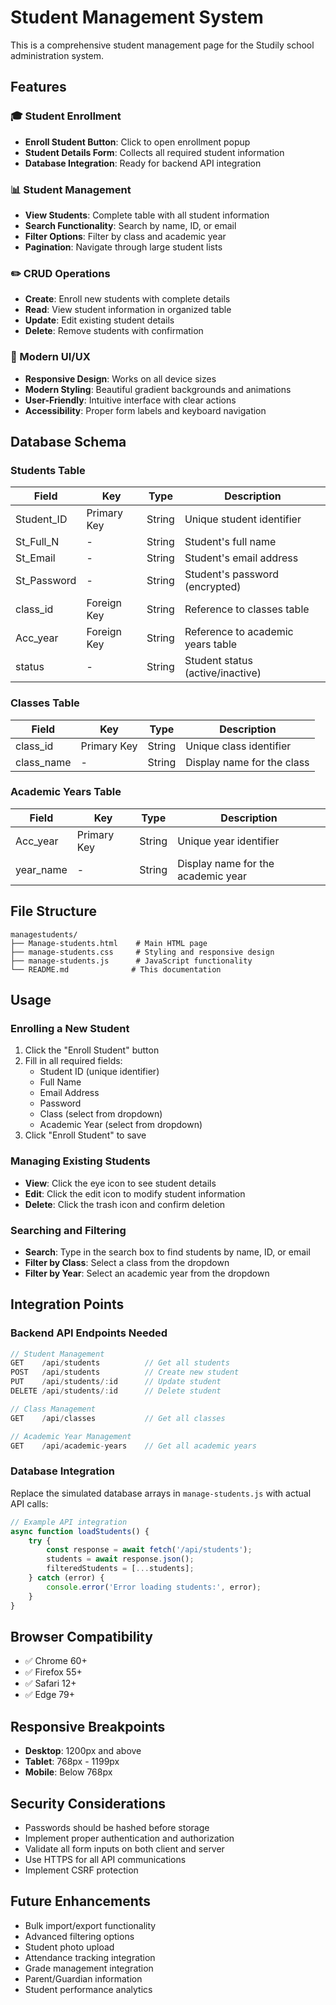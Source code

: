 # Student Management System

This is a comprehensive student management page for the Studily school administration system.

## Features

### 🎓 Student Enrollment
- **Enroll Student Button**: Click to open enrollment popup
- **Student Details Form**: Collects all required student information
- **Database Integration**: Ready for backend API integration

### 📊 Student Management
- **View Students**: Complete table with all student information
- **Search Functionality**: Search by name, ID, or email
- **Filter Options**: Filter by class and academic year
- **Pagination**: Navigate through large student lists

### ✏️ CRUD Operations
- **Create**: Enroll new students with complete details
- **Read**: View student information in organized table
- **Update**: Edit existing student details
- **Delete**: Remove students with confirmation

### 🎨 Modern UI/UX
- **Responsive Design**: Works on all device sizes
- **Modern Styling**: Beautiful gradient backgrounds and animations
- **User-Friendly**: Intuitive interface with clear actions
- **Accessibility**: Proper form labels and keyboard navigation

## Database Schema

### Students Table
| Field | Key | Type | Description |
|-------|-----|------|-------------|
| Student_ID | Primary Key | String | Unique student identifier |
| St_Full_N | - | String | Student's full name |
| St_Email | - | String | Student's email address |
| St_Password | - | String | Student's password (encrypted) |
| class_id | Foreign Key | String | Reference to classes table |
| Acc_year | Foreign Key | String | Reference to academic years table |
| status | - | String | Student status (active/inactive) |

### Classes Table
| Field | Key | Type | Description |
|-------|-----|------|-------------|
| class_id | Primary Key | String | Unique class identifier |
| class_name | - | String | Display name for the class |

### Academic Years Table
| Field | Key | Type | Description |
|-------|-----|------|-------------|
| Acc_year | Primary Key | String | Unique year identifier |
| year_name | - | String | Display name for the academic year |

## File Structure

```
managestudents/
├── Manage-students.html    # Main HTML page
├── manage-students.css     # Styling and responsive design
├── manage-students.js      # JavaScript functionality
└── README.md              # This documentation
```

## Usage

### Enrolling a New Student
1. Click the "Enroll Student" button
2. Fill in all required fields:
   - Student ID (unique identifier)
   - Full Name
   - Email Address
   - Password
   - Class (select from dropdown)
   - Academic Year (select from dropdown)
3. Click "Enroll Student" to save

### Managing Existing Students
- **View**: Click the eye icon to see student details
- **Edit**: Click the edit icon to modify student information
- **Delete**: Click the trash icon and confirm deletion

### Searching and Filtering
- **Search**: Type in the search box to find students by name, ID, or email
- **Filter by Class**: Select a class from the dropdown
- **Filter by Year**: Select an academic year from the dropdown

## Integration Points

### Backend API Endpoints Needed
```javascript
// Student Management
GET    /api/students          // Get all students
POST   /api/students          // Create new student
PUT    /api/students/:id      // Update student
DELETE /api/students/:id      // Delete student

// Class Management
GET    /api/classes           // Get all classes

// Academic Year Management
GET    /api/academic-years    // Get all academic years
```

### Database Integration
Replace the simulated database arrays in `manage-students.js` with actual API calls:

```javascript
// Example API integration
async function loadStudents() {
    try {
        const response = await fetch('/api/students');
        students = await response.json();
        filteredStudents = [...students];
    } catch (error) {
        console.error('Error loading students:', error);
    }
}
```

## Browser Compatibility
- ✅ Chrome 60+
- ✅ Firefox 55+
- ✅ Safari 12+
- ✅ Edge 79+

## Responsive Breakpoints
- **Desktop**: 1200px and above
- **Tablet**: 768px - 1199px
- **Mobile**: Below 768px

## Security Considerations
- Passwords should be hashed before storage
- Implement proper authentication and authorization
- Validate all form inputs on both client and server
- Use HTTPS for all API communications
- Implement CSRF protection

## Future Enhancements
- Bulk import/export functionality
- Advanced filtering options
- Student photo upload
- Attendance tracking integration
- Grade management integration
- Parent/Guardian information
- Student performance analytics 